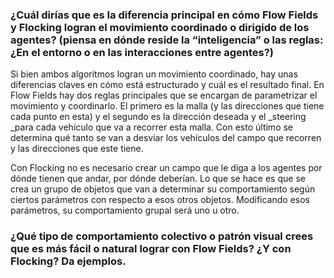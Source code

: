 ###  ¿Cuál dirías que es la diferencia principal en cómo Flow Fields y Flocking logran el movimiento coordinado o dirigido de los agentes? (piensa en dónde reside la “inteligencia” o las reglas: ¿En el entorno o en las interacciones entre agentes?)

Si bien ambos algoritmos logran un movimiento coordinado, hay unas diferencias claves en cómo está estructurado y cuál es el resultado final. En Flow Fields hay dos
reglas principales que se encargan de parametrizar el movimiento y coordinarlo. El primero es la malla (y las direcciones que tiene cada punto en esta) y el segundo
es la dirección deseada y el _steering _para cada vehículo que va a recorrer esta malla. Con esto último se determina qué tanto se van a desviar los vehículos del
campo que recorren y las direcciones que este tiene.

Con Flocking no es necesario crear un campo que le diga a los agentes por dónde tienen que andar, por dónde deberían. Lo que se hace es que se crea un grupo de objetos
que van a determinar su comportamiento según ciertos parámetros con respecto a esos otros objetos. Modificando esos parámetros, su comportamiento grupal será uno u otro.

### ¿Qué tipo de comportamiento colectivo o patrón visual crees que es más fácil o natural lograr con Flow Fields? ¿Y con Flocking? Da ejemplos.
